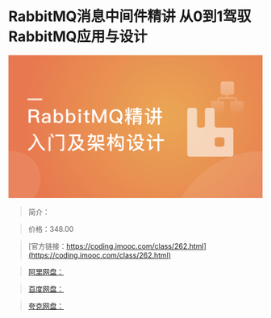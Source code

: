 # RabbitMQ消息中间件精讲 从0到1驾驭RabbitMQ应用与设计

![img](../../assets/5fce0227090d11d005400304.png)

> 简介：

> 价格：348.00

> [官方链接：https://coding.imooc.com/class/262.html](https://coding.imooc.com/class/262.html)

> [阿里网盘：]()

> [百度网盘：]()

> [夸克网盘：]()
